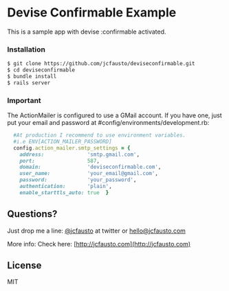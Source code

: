 # Devise Confirmable Example

This is a sample app with devise :confirmable activated.

### Installation

```sh
$ git clone https://github.com/jcfausto/deviseconfirmable.git
$ cd deviseconfirmable
$ bundle install
$ rails server
```
### Important

The ActionMailer is configured to use a GMail account. If you have one, just put your email and password at #config/environments/development.rb:
```ruby
  #At production I recommend to use environment variables.
  #i.e ENV[ACTION_MAILER_PASSWORD]
  config.action_mailer.smtp_settings = {
    address:              'smtp.gmail.com',
    port:                 587,
    domain:               'deviseconfirmable.com',
    user_name:            'your_email@gmail.com',
    password:             'your_password',
    authentication:       'plain',
    enable_starttls_auto: true  }
```

## Questions?
Just drop me a line:  [@jcfausto](http://twitter.com/jcfausto) at twitter or [hello@jcfausto.com](mailto:hello@jcfausto.com)

More info: Check here: [http://jcfausto.com](http://jcfausto.com)

License
----

MIT
